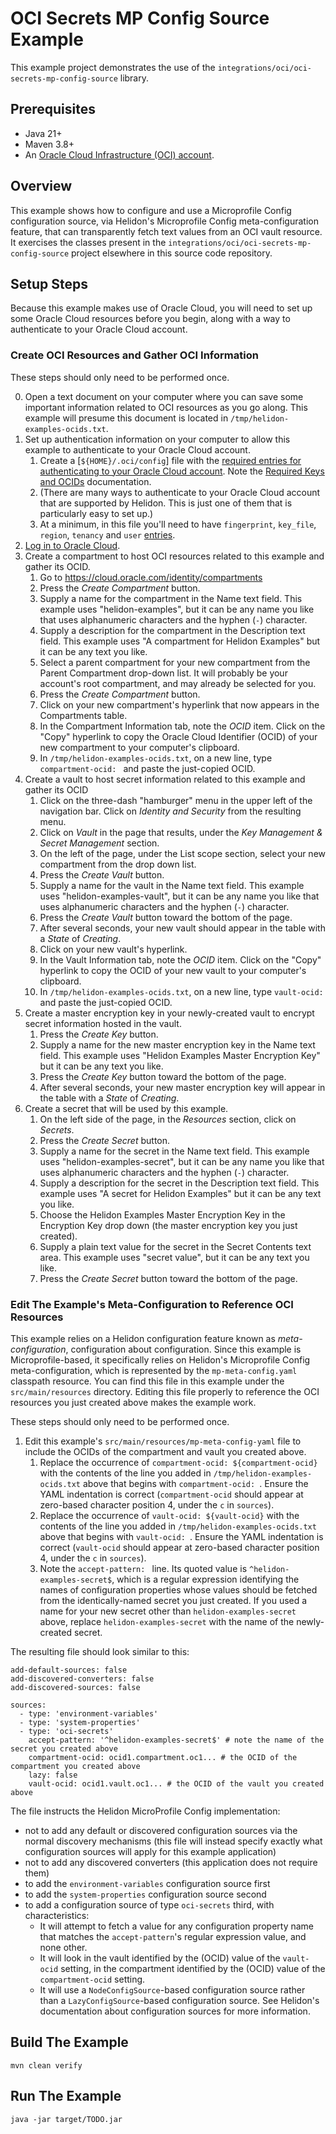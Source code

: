 # OCI Secrets MP Config Source Example

This example project demonstrates the use of the `integrations/oci/oci-secrets-mp-config-source` library.

## Prerequisites

* Java 21+
* Maven 3.8+
* An [Oracle Cloud Infrastructure (OCI) account](https://www.oracle.com/cloud/).

## Overview

This example shows how to configure and use a Microprofile Config configuration source, via Helidon's Microprofile
Config meta-configuration feature, that can transparently fetch text values from an OCI vault resource. It exercises the
classes present in the `integrations/oci/oci-secrets-mp-config-source` project elsewhere in this source code repository.

## Setup Steps

Because this example makes use of Oracle Cloud, you will need to set up some Oracle Cloud resources before you begin,
along with a way to authenticate to your Oracle Cloud account.

### Create OCI Resources and Gather OCI Information

These steps should only need to be performed once.

0. Open a text document on your computer where you can save some important information related to OCI resources as you
   go along. This example will presume this document is located in `/tmp/helidon-examples-ocids.txt`.
1. Set up authentication information on your computer to allow this example to authenticate to your Oracle Cloud
   account.
    1. Create a [`${HOME}/.oci/config`] file with the [required entries for authenticating to your Oracle Cloud
       account](https://docs.oracle.com/en-us/iaas/Content/API/Concepts/sdkconfig.htm#SDK_and_CLI_Configuration_File). Note
       the [Required Keys and
       OCIDs](https://docs.oracle.com/en-us/iaas/Content/API/Concepts/apisigningkey.htm#Required_Keys_and_OCIDs)
       documentation.
    2. (There are many ways to authenticate to your Oracle Cloud account that are supported by Helidon. This is just one
       of them that is particularly easy to set up.)
    3. At a minimum, in this file you'll need to have `fingerprint`, `key_file`, `region`, `tenancy` and `user`
       [entries](https://docs.oracle.com/en-us/iaas/Content/API/Concepts/sdkconfig.htm#ariaid-title3).
2. [Log in to Oracle Cloud](https://cloud.oracle.com/).
3. Create a compartment to host OCI resources related to this example and gather its OCID.
    1. Go to https://cloud.oracle.com/identity/compartments
    2. Press the *Create Compartment* button.
    3. Supply a name for the compartment in the Name text field. This example uses "helidon-examples", but it can be any
       name you like that uses alphanumeric characters and the hyphen (`-`) character.
    4. Supply a description for the compartment in the Description text field. This example uses "A compartment for
       Helidon Examples" but it can be any text you like.
    5. Select a parent compartment for your new compartment from the Parent Compartment drop-down list. It will probably
       be your account's root compartment, and may already be selected for you.
    6. Press the *Create Compartment* button.
    7. Click on your new compartment's hyperlink that now appears in the Compartments table.
    8. In the Compartment Information tab, note the *OCID* item. Click on the "Copy" hyperlink to copy the Oracle Cloud
       Identifier (OCID) of your new compartment to your computer's clipboard.
    9. In `/tmp/helidon-examples-ocids.txt`, on a new line, type `compartment-ocid: ` and paste the just-copied OCID.
3. Create a vault to host secret information related to this example and gather its OCID
    1. Click on the three-dash "hamburger" menu in the upper left of the navigation bar. Click on *Identity and Security*
       from the resulting menu.
    2. Click on *Vault* in the page that results, under the *Key Management & Secret Management* section.
    3. On the left of the page, under the List scope section, select your new compartment from the drop down list.
    3. Press the *Create Vault* button.
    4. Supply a name for the vault in the Name text field. This example uses "helidon-examples-vault", but it can be any
       name you like that uses alphanumeric characters and the hyphen (`-`) character.
    5. Press the *Create Vault* button toward the bottom of the page.
    6. After several seconds, your new vault should appear in the table with a *State* of *Creating*.
    7. Click on your new vault's hyperlink.
    8. In the Vault Information tab, note the *OCID* item. Click on the "Copy" hyperlink to copy the OCID of your new
       vault to your computer's clipboard.
    9. In `/tmp/helidon-examples-ocids.txt`, on a new line, type `vault-ocid: ` and paste the just-copied OCID.
4. Create a master encryption key in your newly-created vault to encrypt secret information hosted in the vault.
    1. Press the *Create Key* button.
    2. Supply a name for the new master encryption key in the Name text field. This example uses "Helidon Examples Master
       Encryption Key" but it can be any text you like.
    3. Press the *Create Key* button toward the bottom of the page.
    4. After several seconds, your new master encryption key will appear in the table with a *State* of *Creating*.
5. Create a secret that will be used by this example.
    1. On the left side of the page, in the *Resources* section, click on *Secrets*.
    2. Press the *Create Secret* button.
    3. Supply a name for the secret in the Name text field. This example uses "helidon-examples-secret", but it can be any
       name you like that uses alphanumeric characters and the hyphen (`-`) character.
    4. Supply a description for the secret in the Description text field. This example uses "A secret for Helidon
       Examples" but it can be any text you like.
    5. Choose the Helidon Examples Master Encryption Key in the Encryption Key drop down (the master encryption key you
       just created).
    6. Supply a plain text value for the secret in the Secret Contents text area. This example uses "secret value", but it
       can be any text you like.
    7. Press the *Create Secret* button toward the bottom of the page.
### Edit The Example's Meta-Configuration to Reference OCI Resources

This example relies on a Helidon configuration feature known as _meta-configuration_, configuration about
configuration. Since this example is Microprofile-based, it specifically relies on Helidon's Microprofile Config
meta-configuration, which is represented by the `mp-meta-config.yaml` classpath resource. You can find this file in this
example under the `src/main/resources` directory. Editing this file properly to reference the OCI resources you just
created above makes the example work.

These steps should only need to be performed once.

1. Edit this example's `src/main/resources/mp-meta-config-yaml` file to include the OCIDs of the compartment and vault you created above.
    1. Replace the occurrence of `compartment-ocid: ${compartment-ocid}` with the contents of the line you added in
       `/tmp/helidon-examples-ocids.txt` above that begins with `compartment-ocid: `. Ensure the YAML indentation is correct
       (`compartment-ocid` should appear at zero-based character position 4, under the `c` in `sources`).
    2. Replace the occurrence of `vault-ocid: ${vault-ocid}` with the contents of the line you added in
       `/tmp/helidon-examples-ocids.txt` above that begins with `vault-ocid: `. Ensure the YAML indentation is correct
       (`vault-ocid` should appear at zero-based character position 4, under the `c` in `sources`).
    3. Note the `accept-pattern: ` line. Its quoted value is `^helidon-examples-secret$`, which is a regular expression
       identifying the names of configuration properties whose values should be fetched from the identically-named secret
       you just created. If you used a name for your new secret other than `helidon-examples-secret` above, replace
       `helidon-examples-secret` with the name of the newly-created secret.

The resulting file should look similar to this:

```
add-default-sources: false
add-discovered-converters: false
add-discovered-sources: false

sources:
  - type: 'environment-variables'
  - type: 'system-properties'
  - type: 'oci-secrets'
    accept-pattern: '^helidon-examples-secret$' # note the name of the secret you created above
    compartment-ocid: ocid1.compartment.oc1... # the OCID of the compartment you created above
    lazy: false
    vault-ocid: ocid1.vault.oc1... # the OCID of the vault you created above
```

The file instructs the Helidon MicroProfile Config implementation:
* not to add any default or discovered configuration sources via the normal discovery mechanisms (this file will instead specify
  exactly what configuration sources will apply for this example application)
* not to add any discovered converters (this application does not require them)
* to add the `environment-variables` configuration source first
* to add the `system-properties` configuration source second
* to add a configuration source of type `oci-secrets` third, with characteristics:
  * It will attempt to fetch a value for any configuration property name that matches the `accept-pattern`'s regular
    expression value, and none other.
  * It will look in the vault identified by the (OCID) value of the `vault-ocid` setting, in the compartment identified
    by the (OCID) value of the `compartment-ocid` setting.
  * It will use a `NodeConfigSource`-based configuration source rather than a `LazyConfigSource`-based configuration
    source. See Helidon's documentation about configuration sources for more information.

## Build The Example

`mvn clean verify`

## Run The Example

`java -jar target/TODO.jar`
